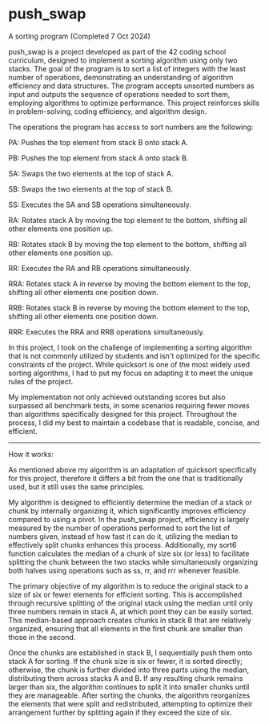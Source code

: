 # push_swap
A sorting program
(Completed 7 Oct 2024)


push_swap is a project developed as part of the 42 coding school curriculum, designed to implement a sorting algorithm using only two stacks. The goal of the program is to sort a list of integers with the least number of operations, demonstrating an understanding of algorithm efficiency and data structures. The program accepts unsorted numbers as input and outputs the sequence of operations needed to sort them, employing algorithms to optimize performance. This project reinforces skills in problem-solving, coding efficiency, and algorithm design.



The operations the program has access to sort numbers are the following:

PA: Pushes the top element from stack B onto stack A.

PB: Pushes the top element from stack A onto stack B.

SA: Swaps the two elements at the top of stack A.

SB: Swaps the two elements at the top of stack B.

SS: Executes the SA and SB operations simultaneously.

RA: Rotates stack A by moving the top element to the bottom, shifting all other elements one position up.

RB: Rotates stack B by moving the top element to the bottom, shifting all other elements one position up.

RR: Executes the RA and RB operations simultaneously.

RRA: Rotates stack A in reverse by moving the bottom element to the top, shifting all other elements one position down.

RRB: Rotates stack B in reverse by moving the bottom element to the top, shifting all other elements one position down.

RRR: Executes the RRA and RRB operations simultaneously.



In this project, I took on the challenge of implementing a sorting algorithm that is not commonly utilized by students and isn't optimized for the specific constraints of the project. While quicksort is one of the most widely used sorting algorithms, I had to put my focus on adapting it to meet the unique rules of the project.

My implementation not only achieved outstanding scores but also surpassed all benchmark tests, in some scenarios requiring fewer moves than algorithms specifically designed for this project. Throughout the process, I did my best to maintain a codebase that is readable, concise, and efficient.

-------------------------------------------------------------------------------------------------------------------------------------

How it works:

As mentioned above my algorithm is an adaptation of quicksort specifically for this project, therefore it differs a bit from the one that is traditionally used, but it still uses the same principles.

My algorithm is designed to efficiently determine the median of a stack or chunk by internally organizing it, which significantly improves efficiency compared to using a pivot. In the push_swap project, efficiency is largely measured by the number of operations performed to sort the list of numbers given, instead of how fast it can do it, utilizing the median to effectively split chunks enhances this process. Additionally, my sort6 function calculates the median of a chunk of size six (or less) to facilitate splitting the chunk between the two stacks while simultaneously organizing both halves using operations such as ss, rr, and rrr whenever feasible.

The primary objective of my algorithm is to reduce the original stack to a size of six or fewer elements for efficient sorting. This is accomplished through recursive splitting of the original stack using the median until only three numbers remain in stack A, at which point they can be easily sorted. This median-based approach creates chunks in stack B that are relatively organized, ensuring that all elements in the first chunk are smaller than those in the second.

Once the chunks are established in stack B, I sequentially push them onto stack A for sorting. If the chunk size is six or fewer, it is sorted directly; otherwise, the chunk is further divided into three parts using the median, distributing them across stacks A and B. If any resulting chunk remains larger than six, the algorithm continues to split it into smaller chunks until they are manageable. After sorting the chunks, the algorithm reorganizes the elements that were split and redistributed, attempting to optimize their arrangement further by splitting again if they exceed the size of six.
